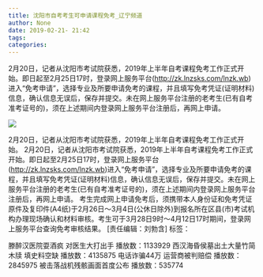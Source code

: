 ```yaml
---
title: 沈阳市自考考生可申请课程免考_辽宁频道
author: None
date: 2019-02-21- 21:42
tags: 
categories: 
---
```

2月20日，记者从沈阳市考试院获悉，2019年上半年自考课程免考工作正式开始。即日起至2月25日17时，登录网上服务平台(http://zk.lnzsks.com/lnzk.wb)进入“免考申请”，选择专业及所要申请免考的课程，并且填写免考凭证(证明材料)信息，确认信息无误后，保存并提交。未在网上服务平台注册的老考生(已有自考准考证号的)，须在上述期间内登录网上服务平台注册后，再网上申请。
<!-- more -->
                
<img align="center" border="0" src="http://p2.ifengimg.com/a/2016/0810/204c433878d5cf9size1_w16_h16.png" />
                
            
2月20日，记者从沈阳市考试院获悉，2019年上半年自考课程免考工作正式开始。
2月20日，记者从沈阳市考试院获悉，2019年上半年自考课程免考工作正式开始。即日起至2月25日17时，登录网上服务平台(http://zk.lnzsks.com/lnzk.wb)进入“免考申请”，选择专业及所要申请免考的课程，并且填写免考凭证(证明材料)信息，确认信息无误后，保存并提交。未在网上服务平台注册的老考生(已有自考准考证号的)，须在上述期间内登录网上服务平台注册后，再网上申请。
考生完成网上申请免考后，须携带本人身份证和免考凭证原件及复印件(A4纸)于2月26日～3月4日(公休日除外)到报名所在区县(市)考试机构办理现场确认和材料审核。考生可于3月28日9时～4月12日17时期间，登录网上服务平台查询免考审核结果。
[责任编辑：刘勃含]
标签：
 
             
滕醉汉医院耍酒疯 对医生大打出手
播放数：1133929
西汉海昏侯墓出土大量竹简木牍 填史料空缺
播放数：4135875
电话诈骗44万 运营商被判赔偿
播放数：2845975
被击落战机残骸画面首度公布
播放数：535774
